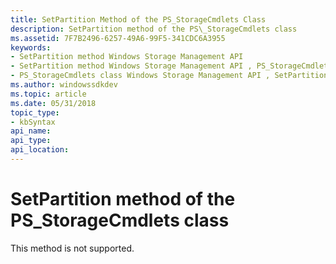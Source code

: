 ```yaml
---
title: SetPartition Method of the PS_StorageCmdlets Class
description: SetPartition method of the PS\_StorageCmdlets class
ms.assetid: 7F7B2496-6257-49A6-99F5-341CDC6A3955
keywords:
- SetPartition method Windows Storage Management API
- SetPartition method Windows Storage Management API , PS_StorageCmdlets class
- PS_StorageCmdlets class Windows Storage Management API , SetPartition method
ms.author: windowssdkdev
ms.topic: article
ms.date: 05/31/2018
topic_type: 
- kbSyntax
api_name: 
api_type: 
api_location: 
---
```


# SetPartition method of the PS\_StorageCmdlets class

This method is not supported.

 

 




